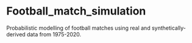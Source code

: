 # Football_match_simulation
Probabilistic modelling of football matches using real and synthetically-derived data from 1975-2020.
